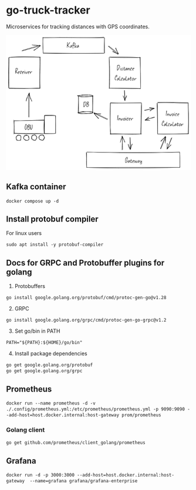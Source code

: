# go-truck-tracker
Microservices for tracking distances with GPS coordinates.

![alt text](https://github.com/joshdstockdale/go-truck-tracker/blob/main/trackerWhite.png?raw=true)

## Kafka container
```
docker compose up -d
```

## Install protobuf compiler
For linux users
```
sudo apt install -y protobuf-compiler
```

## Docs for GRPC and Protobuffer plugins for golang
1. Protobuffers
```
go install google.golang.org/protobuf/cmd/protoc-gen-go@v1.28
```

2. GRPC
```
go install google.golang.org/grpc/cmd/protoc-gen-go-grpc@v1.2
```

3. Set go/bin in PATH
```
PATH="${PATH}:${HOME}/go/bin"
```

4. Install package dependencies
```
go get google.golang.org/protobuf
go get google.golang.org/grpc
```

## Prometheus
```
docker run --name prometheus -d -v ./.config/prometheus.yml:/etc/prometheus/prometheus.yml -p 9090:9090 --add-host=host.docker.internal:host-gateway prom/prometheus
```

### Golang client
```
go get github.com/prometheus/client_golang/prometheus
```

## Grafana
```
docker run -d -p 3000:3000 --add-host=host.docker.internal:host-gateway  --name=grafana grafana/grafana-enterprise
```
